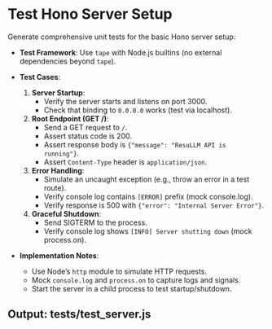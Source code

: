 # Test Hono Server Setup

Generate comprehensive unit tests for the basic Hono server setup:

- **Test Framework**: Use `tape` with Node.js builtins (no external dependencies beyond `tape`).
- **Test Cases**:
  1. **Server Startup**:
     - Verify the server starts and listens on port 3000.
     - Check that binding to `0.0.0.0` works (test via localhost).
  2. **Root Endpoint (GET /)**:
     - Send a GET request to `/`.
     - Assert status code is 200.
     - Assert response body is `{"message": "ResuLLM API is running"}`.
     - Assert `Content-Type` header is `application/json`.
  3. **Error Handling**:
     - Simulate an uncaught exception (e.g., throw an error in a test route).
     - Verify console log contains `[ERROR]` prefix (mock console.log).
     - Verify response is 500 with `{"error": "Internal Server Error"}`.
  4. **Graceful Shutdown**:
     - Send SIGTERM to the process.
     - Verify console log shows `[INFO] Server shutting down` (mock process.on).

- **Implementation Notes**:
  - Use Node’s `http` module to simulate HTTP requests.
  - Mock `console.log` and `process.on` to capture logs and signals.
  - Start the server in a child process to test startup/shutdown.

## Output: tests/test_server.js

